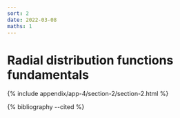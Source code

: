 ```yaml
---
sort: 2
date: 2022-03-08
maths: 1
---
```


# Radial distribution functions fundamentals

{% include appendix/app-4/section-2/section-2.html %}

{% bibliography --cited %}
